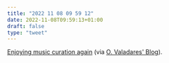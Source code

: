 ```yaml
---
title: "2022 11 08 09 59 12"
date: 2022-11-08T09:59:13+01:00
draft: false
type: "tweet"
---
```

[Enjoying music curation again](https://blog.yossarian.net/2022/02/21/Enjoying-music-curation-again) (via [O. Valadares' Blog](https://otavio.dev/2022/10/05/newsletter-31-09-2022/)).
